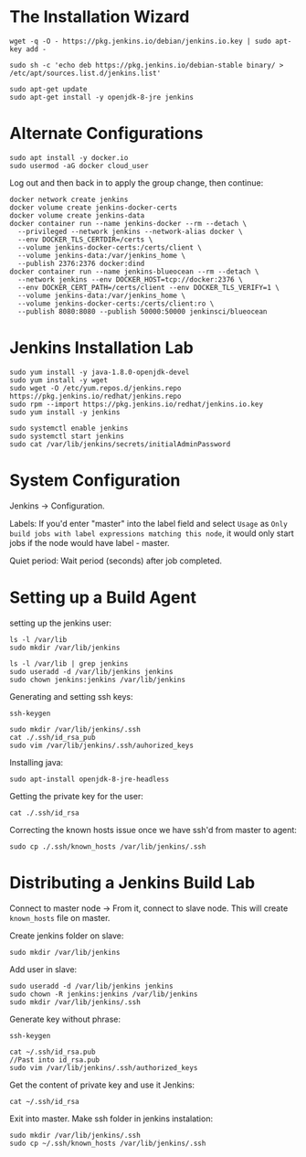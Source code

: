# The Installation Wizard
```
wget -q -O - https://pkg.jenkins.io/debian/jenkins.io.key | sudo apt-key add -

sudo sh -c 'echo deb https://pkg.jenkins.io/debian-stable binary/ > /etc/apt/sources.list.d/jenkins.list'

sudo apt-get update
sudo apt-get install -y openjdk-8-jre jenkins
```

# Alternate Configurations

```
sudo apt install -y docker.io
sudo usermod -aG docker cloud_user
```

Log out and then back in to apply the group change, then continue:
```
docker network create jenkins
docker volume create jenkins-docker-certs
docker volume create jenkins-data
docker container run --name jenkins-docker --rm --detach \
  --privileged --network jenkins --network-alias docker \
  --env DOCKER_TLS_CERTDIR=/certs \
  --volume jenkins-docker-certs:/certs/client \
  --volume jenkins-data:/var/jenkins_home \
  --publish 2376:2376 docker:dind
docker container run --name jenkins-blueocean --rm --detach \
  --network jenkins --env DOCKER_HOST=tcp://docker:2376 \
  --env DOCKER_CERT_PATH=/certs/client --env DOCKER_TLS_VERIFY=1 \
  --volume jenkins-data:/var/jenkins_home \
  --volume jenkins-docker-certs:/certs/client:ro \
  --publish 8080:8080 --publish 50000:50000 jenkinsci/blueocean
```

# Jenkins Installation Lab

```
sudo yum install -y java-1.8.0-openjdk-devel
sudo yum install -y wget
sudo wget -O /etc/yum.repos.d/jenkins.repo https://pkg.jenkins.io/redhat/jenkins.repo
sudo rpm --import https://pkg.jenkins.io/redhat/jenkins.io.key
sudo yum install -y jenkins
```

```
sudo systemctl enable jenkins
sudo systemctl start jenkins
sudo cat /var/lib/jenkins/secrets/initialAdminPassword
```

# System Configuration

Jenkins -> Configuration.

Labels: If you'd enter "master" into the label field and select ``Usage`` as ``Only build jobs with label expressions matching this node``, it would only start jobs if the node would have label - master.

Quiet period: Wait period (seconds) after job completed.

# Setting up a Build Agent

setting up the jenkins user:

```
ls -l /var/lib
sudo mkdir /var/lib/jenkins

ls -l /var/lib | grep jenkins
sudo useradd -d /var/lib/jenkins jenkins
sudo chown jenkins:jenkins /var/lib/jenkins
```

Generating and setting ssh keys:
```
ssh-keygen

sudo mkdir /var/lib/jenkins/.ssh
cat ./.ssh/id_rsa_pub
sudo vim /var/lib/jenkins/.ssh/auhorized_keys
```

Installing java:
```
sudo apt-install openjdk-8-jre-headless
```

Getting the private key for the user:
```
cat ./.ssh/id_rsa 
```

Correcting the known hosts issue once we have ssh'd from master to agent:
```
sudo cp ./.ssh/known_hosts /var/lib/jenkins/.ssh
```

# Distributing a Jenkins Build Lab

Connect to master node -> From it, connect to slave node.
This will create ``known_hosts`` file on master.

Create jenkins folder on slave:
```
sudo mkdir /var/lib/jenkins
```

Add user in slave:
```
sudo useradd -d /var/lib/jenkins jenkins
sudo chown -R jenkins:jenkins /var/lib/jenkins
sudo mkdir /var/lib/jenkins/.ssh
```

Generate key without phrase:
```
ssh-keygen
```

```
cat ~/.ssh/id_rsa.pub
//Past into id_rsa.pub
sudo vim /var/lib/jenkins/.ssh/authorized_keys
```

Get the content of private key and use it Jenkins:
```
cat ~/.ssh/id_rsa
```

Exit into master. Make ssh folder in jenkins instalation:
```
sudo mkdir /var/lib/jenkins/.ssh
sudo cp ~/.ssh/known_hosts /var/lib/jenkins/.ssh
```
